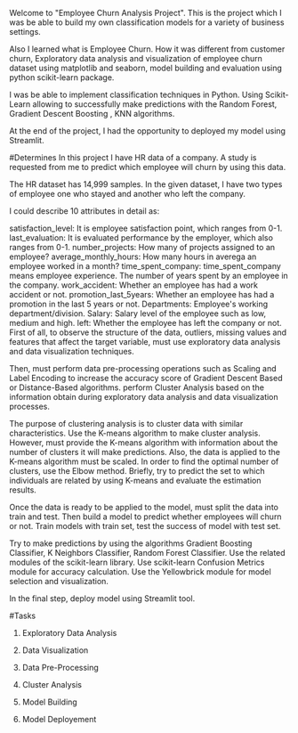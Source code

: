 Welcome to "Employee Churn Analysis Project". This is the project which I was be able to build my own classification models for a variety of business settings.

Also I learned what is Employee Churn. How it was different from customer churn, Exploratory data analysis and visualization of employee churn dataset using matplotlib and seaborn, model building and evaluation using python scikit-learn package.

I was be able to implement classification techniques in Python. Using Scikit-Learn allowing to successfully make predictions with the Random Forest, Gradient Descent Boosting , KNN algorithms.

At the end of the project, I had the opportunity to deployed my model using Streamlit.

#Determines
In this project I have HR data of a company. A study is requested from me to predict which employee will churn by using this data.

The HR dataset has 14,999 samples. In the given dataset, I have two types of employee one who stayed and another who left the company.

I could describe 10 attributes in detail as:

satisfaction_level: It is employee satisfaction point, which ranges from 0-1.
last_evaluation: It is evaluated performance by the employer, which also ranges from 0-1.
number_projects: How many of projects assigned to an employee?
average_monthly_hours: How many hours in averega an employee worked in a month?
time_spent_company: time_spent_company means employee experience. The number of years spent by an employee in the company.
work_accident: Whether an employee has had a work accident or not.
promotion_last_5years: Whether an employee has had a promotion in the last 5 years or not.
Departments: Employee's working department/division.
Salary: Salary level of the employee such as low, medium and high.
left: Whether the employee has left the company or not.
First of all, to observe the structure of the data, outliers, missing values and features that affect the target variable, must use exploratory data analysis and data visualization techniques.

Then, must perform data pre-processing operations such as Scaling and Label Encoding to increase the accuracy score of Gradient Descent Based or Distance-Based algorithms. perform Cluster Analysis based on the information obtain during exploratory data analysis and data visualization processes.

The purpose of clustering analysis is to cluster data with similar characteristics. Use the K-means algorithm to make cluster analysis. However, must provide the K-means algorithm with information about the number of clusters it will make predictions. Also, the data is applied to the K-means algorithm must be scaled. In order to find the optimal number of clusters, use the Elbow method. Briefly, try to predict the set to which individuals are related by using K-means and evaluate the estimation results.

Once the data is ready to be applied to the model, must split the data into train and test. Then build a model to predict whether employees will churn or not. Train models with train set, test the success of model with test set.

Try to make predictions by using the algorithms Gradient Boosting Classifier, K Neighbors Classifier, Random Forest Classifier. Use the related modules of the scikit-learn library. Use scikit-learn Confusion Metrics module for accuracy calculation. Use the Yellowbrick module for model selection and visualization.

In the final step, deploy model using Streamlit tool.


#Tasks

1. Exploratory Data Analysis

2. Data Visualization

3. Data Pre-Processing

4. Cluster Analysis

5. Model Building

6. Model Deployement

